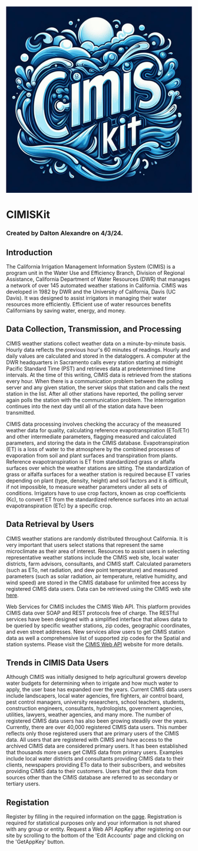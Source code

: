 ![CIMISKit Logo](Sources/CIMISKit/Documentation.docc/Images/IMG_0026.jpeg)

#  CIMISKit
### Created by Dalton Alexandre on 4/3/24.


## Introduction
The California Irrigation Management Information System (CIMIS) is a program unit in the Water Use and Efficiency Branch, Division of Regional Assistance, California Department of Water Resources (DWR) that manages a network of over 145 automated weather stations in California. CIMIS was developed in 1982 by DWR and the University of California, Davis (UC Davis). It was designed to assist irrigators in managing their water resources more efficiently. Efficient use of water resources benefits Californians by saving water, energy, and money.

## Data Collection, Transmission, and Processing
CIMIS weather stations collect weather data on a minute-by-minute basis. Hourly data reflects the previous hour's 60 minutes of readings. Hourly and daily values are calculated and stored in the dataloggers. A computer at the DWR headquarters in Sacramento calls every station starting at midnight Pacific Standard Time (PST) and retrieves data at predetermined time intervals. At the time of this writing, CIMIS data is retrieved from the stations every hour.
When there is a communication problem between the polling server and any given station, the server skips that station and calls the next station in the list. After all other stations have reported, the polling server again polls the station with the communication problem. The interrogation continues into the next day until all of the station data have been transmitted.

CIMIS data processing involves checking the accuracy of the measured weather data for quality, calculating reference evapotranspiration (ETo/ETr) and other intermediate parameters, flagging measured and calculated parameters, and storing the data in the CIMIS database. Evapotranspiration (ET) is a loss of water to the atmosphere by the combined processes of evaporation from soil and plant surfaces and transpiration from plants. Reference evapotranspiration is ET from standardized grass or alfalfa surfaces over which the weather stations are sitting. The standardization of grass or alfalfa surfaces for a weather station is required because ET varies depending on plant (type, density, height) and soil factors and it is difficult, if not impossible, to measure weather parameters under all sets of conditions. Irrigators have to use crop factors, known as crop coefficients (Kc), to convert ET from the standardized reference surfaces into an actual evapotranspiration (ETc) by a specific crop.

## Data Retrieval by Users
CIMIS weather stations are randomly distributed throughout California. It is very important that users select stations that represent the same microclimate as their area of interest. Resources to assist users in selecting representative weather stations include the CIMIS web site, local water districts, farm advisors, consultants, and CIMIS staff.
Calculated parameters (such as ETo, net radiation, and dew point temperature) and measured parameters (such as solar radiation, air temperature, relative humidity, and wind speed) are stored in the CIMIS database for unlimited free access by registered CIMIS data users. Data can be retrieved using the CIMIS web site [here](https://cimis.water.ca.gov/WSNReportCriteria.aspx).

Web Services for CIMIS includes the CIMIS Web API. This platform provides CIMIS data over SOAP and REST protocols free of charge. The RESTful services have been designed with a simplified interface that allows data to be queried by specific weather stations, zip codes, geographic coordinates, and even street addresses. New services allow users to get CIMIS station data as well a comprehensive list of supported zip codes for the Spatial and station systems. Please visit the [CIMIS Web API](http://et.water.ca.gov/Home/Faq) website for more details.

## Trends in CIMIS Data Users

Although CIMIS was initially designed to help agricultural growers develop water budgets for determining when to irrigate and how much water to apply, the user base has expanded over the years. Current CIMIS data users include landscapers, local water agencies, fire fighters, air control board, pest control managers, university researchers, school teachers, students, construction engineers, consultants, hydrologists, government agencies, utilities, lawyers, weather agencies, and many more.
The number of registered CIMIS data users has also been growing steadily over the years. Currently, there are over 40,000 registered CIMIS data users. This number reflects only those registered users that are primary users of the CIMIS data. All users that are registered with CIMIS and have access to the archived CIMIS data are considered primary users. It has been established that thousands more users get CIMIS data from primary users. Examples include local water districts and consultants providing CIMIS data to their clients, newspapers providing ETo data to their subscribers, and websites providing CIMIS data to their customers. Users that get their data from sources other than the CIMIS database are referred to as secondary or tertiary users.

## Registation
Register by filling in the required information on the [page](https://cimis.water.ca.gov/Auth/Register.aspx). Registration is required for statistical purposes only and your information is not shared with any group or entity.
Request a Web API AppKey after registering on our site by scrolling to the bottom of the 'Edit Accounts' page and clicking on the 'GetAppKey' button.

